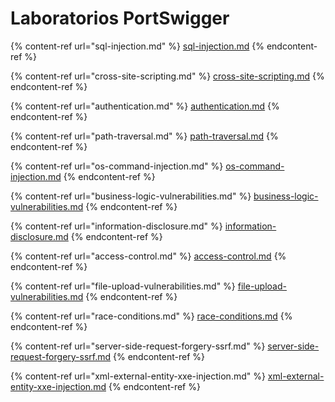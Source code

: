 # Laboratorios PortSwigger

{% content-ref url="sql-injection.md" %}
[sql-injection.md](sql-injection.md)
{% endcontent-ref %}

{% content-ref url="cross-site-scripting.md" %}
[cross-site-scripting.md](cross-site-scripting.md)
{% endcontent-ref %}

{% content-ref url="authentication.md" %}
[authentication.md](authentication.md)
{% endcontent-ref %}

{% content-ref url="path-traversal.md" %}
[path-traversal.md](path-traversal.md)
{% endcontent-ref %}

{% content-ref url="os-command-injection.md" %}
[os-command-injection.md](os-command-injection.md)
{% endcontent-ref %}

{% content-ref url="business-logic-vulnerabilities.md" %}
[business-logic-vulnerabilities.md](business-logic-vulnerabilities.md)
{% endcontent-ref %}

{% content-ref url="information-disclosure.md" %}
[information-disclosure.md](information-disclosure.md)
{% endcontent-ref %}

{% content-ref url="access-control.md" %}
[access-control.md](access-control.md)
{% endcontent-ref %}

{% content-ref url="file-upload-vulnerabilities.md" %}
[file-upload-vulnerabilities.md](file-upload-vulnerabilities.md)
{% endcontent-ref %}

{% content-ref url="race-conditions.md" %}
[race-conditions.md](race-conditions.md)
{% endcontent-ref %}

{% content-ref url="server-side-request-forgery-ssrf.md" %}
[server-side-request-forgery-ssrf.md](server-side-request-forgery-ssrf.md)
{% endcontent-ref %}

{% content-ref url="xml-external-entity-xxe-injection.md" %}
[xml-external-entity-xxe-injection.md](xml-external-entity-xxe-injection.md)
{% endcontent-ref %}
